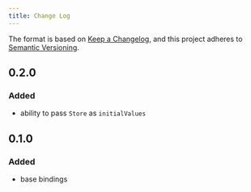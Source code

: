 ```yaml
---
title: Change Log
---
```


The format is based on [Keep a Changelog](https://keepachangelog.com/en/1.0.0/),
and this project adheres to [Semantic Versioning](http://semver.org).

## 0.2.0

### Added

- ability to pass `Store` as `initialValues`

## 0.1.0

### Added

- base bindings
